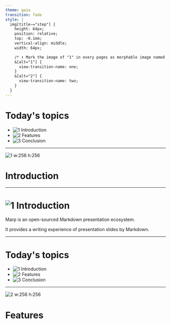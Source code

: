 ```yaml
---
theme: gaia
transition: fade
style: |
  img[title~="step"] {
    height: 64px;
    position: relative;
    top: -0.1em;
    vertical-align: middle;
    width: 64px;

    /* ⬇️ Mark the image of "1" in every pages as morphable image named as "one" ⬇️ */
    &[alt="1"] {
      view-transition-name: one;
    }
    &[alt="2"] {
      view-transition-name: two;
    }
  }
---
```


# Today's topics

- ![1](https://icongr.am/material/numeric-1-circle.svg?color=666666 'step') Introduction
- ![2](https://icongr.am/material/numeric-2-circle.svg?color=666666 'step') Features
- ![3](https://icongr.am/material/numeric-3-circle.svg?color=666666 'step') Conclusion

---

<!-- _class: lead -->

![1 w:256 h:256](https://icongr.am/material/numeric-1-circle.svg?color=ff9900 'step')

# Introduction

---

# ![1](https://icongr.am/material/numeric-1-circle.svg?color=666666 'step') Introduction

Marp is an open-sourced Markdown presentation ecosystem.

It provides a writing experience of presentation slides by Markdown.

---

# Today's topics

- ![1](https://icongr.am/material/numeric-1-circle.svg?color=666666 'step') Introduction
- ![2](https://icongr.am/material/numeric-2-circle.svg?color=666666 'step') Features
- ![3](https://icongr.am/material/numeric-3-circle.svg?color=666666 'step') Conclusion

---

<!-- _class: lead -->

![2 w:256 h:256](https://icongr.am/material/numeric-2-circle.svg?color=ff9900 'step')

# Features
